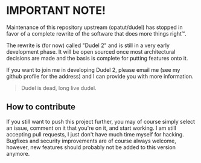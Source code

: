 # IMPORTANT NOTE!

Maintenance of this repository upstream (opatut/dudel) has stopped in favor of a complete rewrite of the software that does more things right™.

The rewrite is (for now) called "Dudel 2" and is still in a very early development phase. It will be open sourced once most architectural decisions are made and the basis is complete for putting features onto it.

If you want to join me in developing Dudel 2, please email me (see my github profile for the address) and I can provide you with more information.

> Dudel is dead, long live dudel.

## How to contribute

If you still want to push this project further, you may of course simply select an issue, comment on it that you're on it, and start working. I am still accepting pull requests, I just don't have much time myself for hacking. Bugfixes and security improvements are of course always welcome, however, new features should probably not be added to this version anymore.
